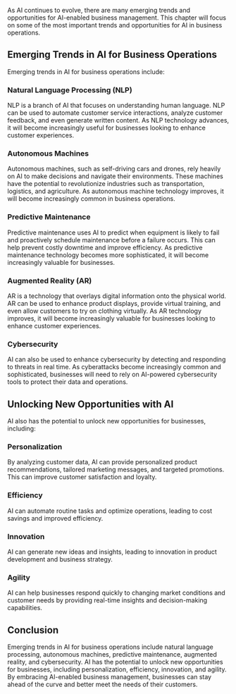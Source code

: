 
As AI continues to evolve, there are many emerging trends and opportunities for AI-enabled business management. This chapter will focus on some of the most important trends and opportunities for AI in business operations.

Emerging Trends in AI for Business Operations
---------------------------------------------

Emerging trends in AI for business operations include:

### Natural Language Processing (NLP)

NLP is a branch of AI that focuses on understanding human language. NLP can be used to automate customer service interactions, analyze customer feedback, and even generate written content. As NLP technology advances, it will become increasingly useful for businesses looking to enhance customer experiences.

### Autonomous Machines

Autonomous machines, such as self-driving cars and drones, rely heavily on AI to make decisions and navigate their environments. These machines have the potential to revolutionize industries such as transportation, logistics, and agriculture. As autonomous machine technology improves, it will become increasingly common in business operations.

### Predictive Maintenance

Predictive maintenance uses AI to predict when equipment is likely to fail and proactively schedule maintenance before a failure occurs. This can help prevent costly downtime and improve efficiency. As predictive maintenance technology becomes more sophisticated, it will become increasingly valuable for businesses.

### Augmented Reality (AR)

AR is a technology that overlays digital information onto the physical world. AR can be used to enhance product displays, provide virtual training, and even allow customers to try on clothing virtually. As AR technology improves, it will become increasingly valuable for businesses looking to enhance customer experiences.

### Cybersecurity

AI can also be used to enhance cybersecurity by detecting and responding to threats in real time. As cyberattacks become increasingly common and sophisticated, businesses will need to rely on AI-powered cybersecurity tools to protect their data and operations.

Unlocking New Opportunities with AI
-----------------------------------

AI also has the potential to unlock new opportunities for businesses, including:

### Personalization

By analyzing customer data, AI can provide personalized product recommendations, tailored marketing messages, and targeted promotions. This can improve customer satisfaction and loyalty.

### Efficiency

AI can automate routine tasks and optimize operations, leading to cost savings and improved efficiency.

### Innovation

AI can generate new ideas and insights, leading to innovation in product development and business strategy.

### Agility

AI can help businesses respond quickly to changing market conditions and customer needs by providing real-time insights and decision-making capabilities.

Conclusion
----------

Emerging trends in AI for business operations include natural language processing, autonomous machines, predictive maintenance, augmented reality, and cybersecurity. AI has the potential to unlock new opportunities for businesses, including personalization, efficiency, innovation, and agility. By embracing AI-enabled business management, businesses can stay ahead of the curve and better meet the needs of their customers.
